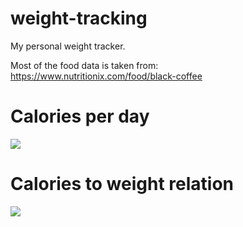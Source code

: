 
# weight-tracking

My personal weight tracker.

Most of the food data is taken from:
<https://www.nutritionix.com/food/black-coffee>

# Calories per day

![](/Users/work/Library/Mobile%20Documents/com~apple~CloudDocs/weight-tracking/README_files/figure-gfm/bar-calories-per-day-1.png)<!-- -->

# Calories to weight relation

![](/Users/work/Library/Mobile%20Documents/com~apple~CloudDocs/weight-tracking/README_files/figure-gfm/line-calories-per-day-weight-1.png)<!-- -->
